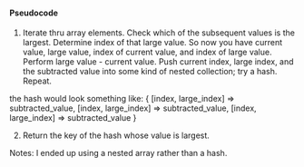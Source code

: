 #### Pseudocode

1) Iterate thru array elements. Check which of the subsequent values is the largest. Determine index of that large value. So now you have current value, large value, index of current value, and index of large value. Perform large value - current value. Push current index, large index, and the subtracted value into some kind of nested collection; try a hash. Repeat.

the hash would look something like:
{
[index, large_index] => subtracted_value,
[index, large_index] => subtracted_value,
[index, large_index] => subtracted_value
}

2) Return the key of the hash whose value is largest.

Notes: I ended up using a nested array rather than a hash.